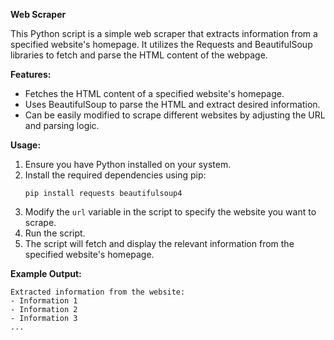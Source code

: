 **Web Scraper**

This Python script is a simple web scraper that extracts information from a specified website's homepage. It utilizes the Requests and BeautifulSoup libraries to fetch and parse the HTML content of the webpage.

**Features:**
- Fetches the HTML content of a specified website's homepage.
- Uses BeautifulSoup to parse the HTML and extract desired information.
- Can be easily modified to scrape different websites by adjusting the URL and parsing logic.

**Usage:**
1. Ensure you have Python installed on your system.
2. Install the required dependencies using pip:
   ```
   pip install requests beautifulsoup4
   ```
3. Modify the `url` variable in the script to specify the website you want to scrape.
4. Run the script.
5. The script will fetch and display the relevant information from the specified website's homepage.

**Example Output:**
```
Extracted information from the website:
- Information 1
- Information 2
- Information 3
...

```
